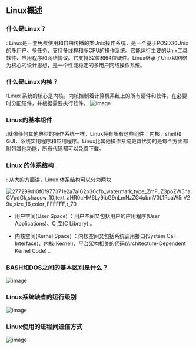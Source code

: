 ## Linux概述

### 什么是Linux？

: Linux是一套免费使用和自由传播的类Unix操作系统，是一个基于POSIX和Unix的多用户、多任务、支持多线程和多CPU的操作系统。它能运行主要的Unix工具软件、应用程序和网络协议。它支持32位和64位硬件。Linux继承了Unix以网络为核心的设计思想，是一个性能稳定的多用户网络操作系统。

### 什么是Linux内核？
:Linux 系统的核心是内核。内核控制着计算机系统上的所有硬件和软件，在必要时分配硬件，并根据需要执行软件。
![image](https://user-images.githubusercontent.com/57619422/133041324-7f9dbaed-44e4-4965-b287-cefccaf331b1.png)

### Linux的基本组件
:就像任何其他典型的操作系统一样，Linux拥有所有这些组件：内核，shell和GUI，系统实用程序和应用程序。Linux比其他操作系统更具优势的是每个方面都附带其他功能，所有代码都可以免费下载。

### Linux 的体系结构
: 从大的方面讲，Linux 体系结构可以分为两块

![277299d10f0f977371e2a7a162b30cfb_watermark,type_ZmFuZ3poZW5naGVpdGk,shadow_10,text_aHR0cHM6Ly9ibG9nLmNzZG4ubmV0L1RoaW5rV29u,size_16,color_FFFFFF,t_70](https://user-images.githubusercontent.com/57619422/133041538-af094d12-8a3d-460c-b962-e12e27926f82.png)

- 用户空间(User Space) ：用户空间又包括用户的应用程序(User Applications)、C 库(C Library) 。

- 内核空间(Kernel Space) ：内核空间又包括系统调用接口(System Call Interface)、内核(Kernel)、平台架构相关的代码(Architecture-Dependent Kernel Code) 。

### BASH和DOS之间的基本区别是什么？

![image](https://user-images.githubusercontent.com/57619422/133041854-6b405c3d-a175-459a-a0b1-ca0cee508164.png)


### Linux系统缺省的运行级别

![image](https://user-images.githubusercontent.com/57619422/133042577-a5d58a74-5ce6-4182-9d43-4dcd616fcf9c.png)


### Linux使用的进程间通信方式
![image](https://user-images.githubusercontent.com/57619422/133042963-0e359a81-e119-4800-8480-0bb7f36736e5.png)
































